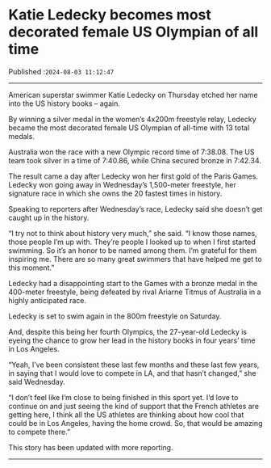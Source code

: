 # Katie Ledecky becomes most decorated female US Olympian of all time

Published :`2024-08-03 11:12:47`

---

American superstar swimmer Katie Ledecky on Thursday etched her name into the US history books – again.

By winning a silver medal in the women’s 4x200m freestyle relay, Ledecky became the most decorated female US Olympian of all-time with 13 total medals.

Australia won the race with a new Olympic record time of 7:38.08. The US team took silver in a time of 7:40.86, while China secured bronze in 7:42.34.

The result came a day after Ledecky won her first gold of the Paris Games. Ledecky won going away in Wednesday’s 1,500-meter freestyle, her signature race in which she owns the 20 fastest times in history.

Speaking to reporters after Wednesday’s race, Ledecky said she doesn’t get caught up in the history.

“I try not to think about history very much,” she said. “I know those names, those people I’m up with. They’re people I looked up to when I first started swimming. So it’s an honor to be named among them. I’m grateful for them inspiring me. There are so many great swimmers that have helped me get to this moment.”

Ledecky had a disappointing start to the Games with a bronze medal in the 400-meter freestyle, being defeated by rival Ariarne Titmus of Australia in a highly anticipated race.

Ledecky is set to swim again in the 800m freestyle on Saturday.

And, despite this being her fourth Olympics, the 27-year-old Ledecky is eyeing the chance to grow her lead in the history books in four years’ time in Los Angeles.

“Yeah, I’ve been consistent these last few months and these last few years, in saying that I would love to compete in LA, and that hasn’t changed,” she said Wednesday.

“I don’t feel like I’m close to being finished in this sport yet. I’d love to continue on and just seeing the kind of support that the French athletes are getting here, I think all the US athletes are thinking about how cool that could be in Los Angeles, having the home crowd. So, that would be amazing to compete there.”

This story has been updated with more reporting.

---

